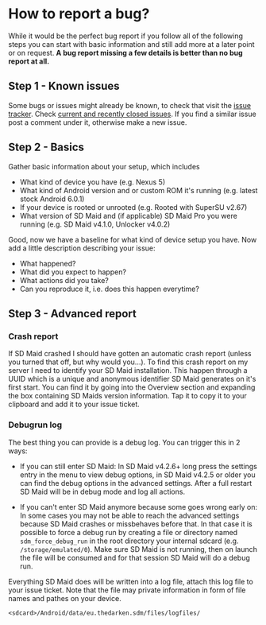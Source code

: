 # How to report a bug?

While it would be the perfect bug report if you follow all of the following steps you can start with basic information and still add more at a later point or on request.
**A bug report missing a few details is better than no bug report at all.**

## Step 1 - Known issues
Some bugs or issues might already be known, to check that visit the [issue tracker](https://github.com/d4rken/sdmaid-public/issues). Check [current and recently closed issues](https://github.com/d4rken/sdmaid-public/issues?utf8=%E2%9C%93&q=is%3Aissue). If you find a similar issue post a comment under it, otherwise make a new issue. 

## Step 2 - Basics
Gather basic information about your setup, which includes
* What kind of device you have (e.g. Nexus 5)
* What kind of Android version and or custom ROM it's running (e.g. latest stock Android 6.0.1)
* If your device is rooted or unrooted (e.g. Rooted with SuperSU v2.67)
* What version of SD Maid and (if applicable) SD Maid Pro you were running (e.g. SD Maid v4.1.0, Unlocker v4.0.2)

Good, now we have a baseline for what kind of device setup you have. Now add a little description describing your issue:
* What happened?
* What did you expect to happen?
* What actions did you take?
* Can you reproduce it, i.e. does this happen everytime?

## Step 3 - Advanced report
### Crash report
If SD Maid crashed I should have gotten an automatic crash report (unless you turned that off, but why would you...). To find this crash report on my server I need to identify your SD Maid installation. This happen through a UUID which is a unique and anonymous identifier SD Maid generates on it's first start. You can find it by going into the Overview section and expanding the box containing SD Maids version information. Tap it to copy it to your clipboard and add it to your issue ticket.

### **Debugrun log**
The best thing you can provide is a debug log.
You can trigger this in 2 ways:
* If you can still enter SD Maid: In SD Maid v4.2.6+ long press the settings entry in the menu to view debug options, in SD Maid v4.2.5 or older you can find the debug options in the advanced settings. After a full restart SD Maid will be in debug mode and log all actions.

* If you can't enter SD Maid anymore because some goes wrong early on: In some cases you may not be able to reach the advanced settings because SD Maid crashes or missbehaves before that. In that case it is possible to force a debug run by creating a file or directory named ```sdm_force_debug_run``` in the root directory your internal sdcard (e.g. `/storage/emulated/0`). Make sure SD Maid is not running, then on launch the file will be consumed and for that session SD Maid will do a debug run.

Everything SD Maid does will be written into a log file, attach this log file to your issue ticket. Note that the file may private information in form of file names and pathes on your device.
```
<sdcard>/Android/data/eu.thedarken.sdm/files/logfiles/
```

